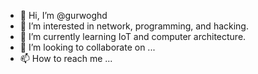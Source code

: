 - 👋 Hi, I’m @gurwoghd
- 👀 I’m interested in network, programming, and hacking.
- 🌱 I’m currently learning IoT and computer architecture.
- 💞️ I’m looking to collaborate on ...
- 📫 How to reach me ...

<!---
gurwoghd/gurwoghd is a ✨ special ✨ repository because its `README.md` (this file) appears on your GitHub profile.
You can click the Preview link to take a look at your changes.
--->
